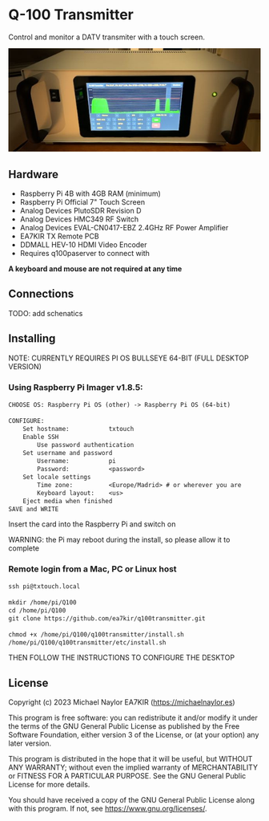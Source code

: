 # Q-100 Transmitter
Control and monitor a DATV transmiter with a touch screen.

![tx](doc/tx.jpeg)

## Hardware
- Raspberry Pi 4B with 4GB RAM (minimum)
- Raspberry Pi Official 7" Touch Screen
- Analog Devices PlutoSDR Revision D
- Analog Devices HMC349 RF Switch 
- Analog Devices EVAL-CN0417-EBZ 2.4GHz RF Power Amplifier
- EA7KIR TX Remote PCB
- DDMALL HEV-10 HDMI Video Encoder
- Requires q100paserver to connect with

**A keyboard and mouse are not required at any time**
## Connections
TODO: add schenatics
## Installing
NOTE: CURRENTLY REQUIRES PI OS BULLSEYE 64-BIT (FULL DESKTOP VERSION)

### Using Raspberry Pi Imager v1.8.5:
```
CHOOSE OS: Raspberry Pi OS (other) -> Raspberry Pi OS (64-bit)

CONFIGURE:
	Set hostname:			txtouch
	Enable SSH
		Use password authentication
	Set username and password
		Username:			pi
		Password: 			<password>
	Set locale settings
		Time zone:			<Europe/Madrid> # or wherever you are
		Keyboard layout:	<us>
	Eject media when finished
SAVE and WRITE
```

Insert the card into the Raspberry Pi and switch on

WARNING: the Pi may reboot during the install, so please allow it to complete

### Remote login from a Mac, PC or Linux host
```
ssh pi@txtouch.local

mkdir /home/pi/Q100
cd /home/pi/Q100
git clone https://github.com/ea7kir/q100transmitter.git

chmod +x /home/pi/Q100/q100transmitter/install.sh
/home/pi/Q100/q100transmitter/etc/install.sh
```

THEN FOLLOW THE INSTRUCTIONS TO CONFIGURE THE DESKTOP

## License
Copyright (c) 2023 Michael Naylor EA7KIR (https://michaelnaylor.es)

This program is free software: you can redistribute it and/or modify it under the terms of the GNU General Public License as published by the Free Software Foundation, either version 3 of the License, or (at your option) any later version.

This program is distributed in the hope that it will be useful, but WITHOUT ANY WARRANTY; without even the implied warranty of MERCHANTABILITY or FITNESS FOR A PARTICULAR PURPOSE. See the GNU General Public License for more details.

You should have received a copy of the GNU General Public License along with this program. If not, see https://www.gnu.org/licenses/.
